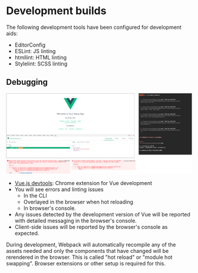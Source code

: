 
# Development builds

The following development tools have been configured for development aids:

- EditorConfig
- ESLint: JS linting
- htmllint: HTML linting
- Stylelint: SCSS linting

## Debugging

![Debugging](../images/debugging.png)

- [Vue.js devtools](https://chrome.google.com/webstore/detail/vuejs-devtools/nhdogjmejiglipccpnnnanhbledajbpd?hl=en): Chrome extension for Vue development
- You will see errors and linting issues
	- In the CLI
	- Overlayed in the browser when hot reloading
	- In browser's console.
- Any issues detected by the development version of Vue will be reported with detailed messaging in the browser's console.
- Client-side issues will be reported by the browser's console as expected.

During development, Webpack will automatically recompile any of the assets needed and only the components that have changed will be rerendered in the browser. This is called "hot reload" or "module hot swapping". Browser extensions or other setup is required for this.
